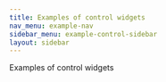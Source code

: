 ```yaml
---
title: Examples of control widgets
nav_menu: example-nav
sidebar_menu: example-control-sidebar
layout: sidebar
---
```

Examples of control widgets
